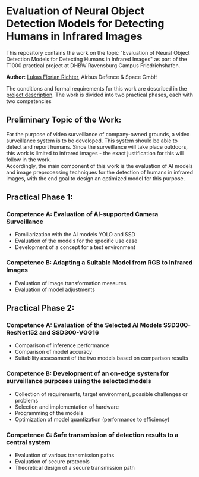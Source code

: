 # Evaluation of Neural Object Detection Models for Detecting Humans in Infrared Images

This repository contains the work on the topic "Evaluation of Neural Object Detection Models for Detecting Humans in Infrared Images" as part of the T1000 practical project at DHBW Ravensburg Campus Friedrichshafen.

**Author:** [Lukas Florian Richter](https://github.com/LukasFlorian), Airbus Defence & Space GmbH

The conditions and formal requirements for this work are described in the [project description](). The work is divided into two practical phases, each with two competencies

## Preliminary Topic of the Work:
For the purpose of video surveillance of company-owned grounds, a video surveillance system is to be developed. This system should be able to detect and report humans. Since the surveillance will take place outdoors, this work is limited to infrared images - the exact justification for this will follow in the work.  
Accordingly, the main component of this work is the evaluation of AI models and image preprocessing techniques for the detection of humans in infrared images, with the end goal to design an optimized model for this purpose.

## Practical Phase 1:

### Competence A: Evaluation of AI-supported Camera Surveillance
- Familiarization with the AI models YOLO and SSD
- Evaluation of the models for the specific use case
- Development of a concept for a test environment

### Competence B: Adapting a Suitable Model from RGB to Infrared Images
- Evaluation of image transformation measures
- Evaluation of model adjustments

## Practical Phase 2:

### Competence A: Evaluation of the Selected AI Models SSD300-ResNet152 and SSD300-VGG16
- Comparison of inference performance
- Comparison of model accuracy
- Suitability assessment of the two models based on comparison results

### Competence B: Development of an on-edge system for surveillance purposes using the selected models
- Collection of requirements, target environment, possible challenges or problems
- Selection and implementation of hardware
- Programming of the models
- Optimization of model quantization (performance to efficiency)

### Competence C: Safe transmission of detection results to a central system 
- Evaluation of various transmission paths
- Evaluation of secure protocols
- Theoretical design of a secure transmission path
